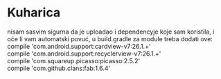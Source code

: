 # Kuharica

nisam sasvim sigurna da je uploadao i dependencyje koje sam koristila, i oće li vam automatski povuć, u build.gradle za module treba dodati ove: <br />
compile 'com.android.support:cardview-v7:26.1.+' <br />
    compile 'com.android.support:recyclerview-v7:26.1.+' <br />
    compile 'com.squareup.picasso:picasso:2.5.2' <br />
    compile 'com.github.clans:fab:1.6.4' <br />

